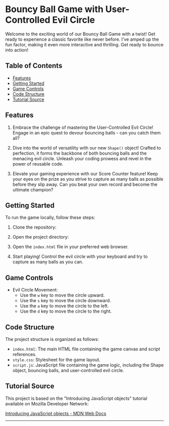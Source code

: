 # Bouncy Ball Game with User-Controlled Evil Circle

Welcome to the exciting world of our Bouncy Ball Game with a twist! Get ready to experience a classic favorite like never before. I've amped up the fun factor, making it even more interactive and thrilling. Get ready to bounce into action!

## Table of Contents

- [Features](#features)
- [Getting Started](#getting-started)
- [Game Controls](#game-controls)
- [Code Structure](#code-structure)
- [Tutorial Source](#tutorial-source)

## Features

1. Embrace the challenge of mastering the User-Controlled Evil Circle! Engage in an epic quest to devour bouncing balls - can you catch them all?

2. Dive into the world of versatility with our new `Shape()` object! Crafted to perfection, it forms the backbone of both bouncing balls and the menacing evil circle. Unleash your coding prowess and revel in the power of reusable code.

3. Elevate your gaming experience with our Score Counter feature! Keep your eyes on the prize as you strive to capture as many balls as possible before they slip away. Can you beat your own record and become the ultimate champion?

## Getting Started

To run the game locally, follow these steps:

1. Clone the repository:

2. Open the project directory:

3. Open the `index.html` file in your preferred web browser.

4. Start playing! Control the evil circle with your keyboard and try to capture as many balls as you can.

## Game Controls

- Evil Circle Movement:
    - Use the `w` key to move the circle upward.
    - Use the `s` key to move the circle downward.
    - Use the `a` key to move the circle to the left.
    - Use the `d` key to move the circle to the right.

## Code Structure

The project structure is organized as follows:

- `index.html`: The main HTML file containing the game canvas and script references.
- `style.css`: Stylesheet for the game layout.
- `script.js`: JavaScript file containing the game logic, including the Shape object, bouncing balls, and user-controlled evil circle.


## Tutorial Source

This project is based on the "Introducing JavaScript objects" tutorial available on Mozilla Developer Network:

[Introducing JavaScript objects - MDN Web Docs](https://developer.mozilla.org/en-US/docs/Learn/JavaScript/Objects)

---
